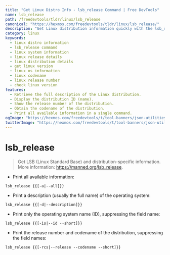 ```yaml
---
title: "Get Linux Distro Info - lsb_release Command | Free DevTools"
name: lsb_release
path: /freedevtools/tldr/linux/lsb_release
canonical: "https://hexmos.com/freedevtools/tldr/linux/lsb_release/"
description: "Get Linux distribution information quickly with the lsb_release command.  Retrieve details like description, ID, release, and codename. Free online tool, no registration required."
category: linux
keywords:
  - linux distro information
  - lsb_release command
  - linux system information
  - linux release details
  - linux distribution details
  - get linux version
  - linux os information
  - linux codename
  - linux release number
  - check linux version
features:
  - Retrieve the full description of the Linux distribution.
  - Display the distribution ID (name).
  - Show the release number of the distribution.
  - Obtain the codename of the distribution.
  - Print all available information in a single command.
ogImage: "https://hexmos.com/freedevtools/t/tool-banners/json-utilities-banner.png"
twitterImage: "https://hexmos.com/freedevtools/t/tool-banners/json-utilities-banner.png"
---
```


# lsb_release

> Get LSB (Linux Standard Base) and distribution-specific information.
> More information: <https://manned.org/lsb_release>.

- Print all available information:

`lsb_release {{[-a|--all]}}`

- Print a description (usually the full name) of the operating system:

`lsb_release {{[-d|--description]}}`

- Print only the operating system name (ID), suppressing the field name:

`lsb_release {{[-is|--id --short]}}`

- Print the release number and codename of the distribution, suppressing the field names:

`lsb_release {{[-rcs|--release --codename --short]}}`
